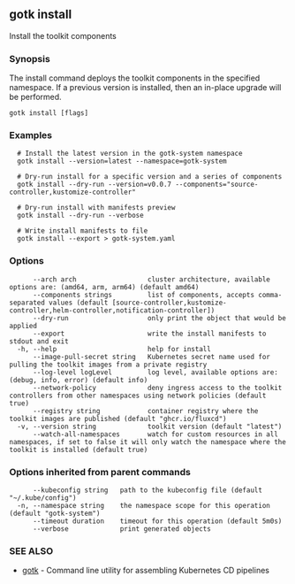 ## gotk install

Install the toolkit components

### Synopsis

The install command deploys the toolkit components in the specified namespace.
If a previous version is installed, then an in-place upgrade will be performed.

```
gotk install [flags]
```

### Examples

```
  # Install the latest version in the gotk-system namespace
  gotk install --version=latest --namespace=gotk-system

  # Dry-run install for a specific version and a series of components
  gotk install --dry-run --version=v0.0.7 --components="source-controller,kustomize-controller"

  # Dry-run install with manifests preview 
  gotk install --dry-run --verbose

  # Write install manifests to file 
  gotk install --export > gotk-system.yaml

```

### Options

```
      --arch arch                  cluster architecture, available options are: (amd64, arm, arm64) (default amd64)
      --components strings         list of components, accepts comma-separated values (default [source-controller,kustomize-controller,helm-controller,notification-controller])
      --dry-run                    only print the object that would be applied
      --export                     write the install manifests to stdout and exit
  -h, --help                       help for install
      --image-pull-secret string   Kubernetes secret name used for pulling the toolkit images from a private registry
      --log-level logLevel         log level, available options are: (debug, info, error) (default info)
      --network-policy             deny ingress access to the toolkit controllers from other namespaces using network policies (default true)
      --registry string            container registry where the toolkit images are published (default "ghcr.io/fluxcd")
  -v, --version string             toolkit version (default "latest")
      --watch-all-namespaces       watch for custom resources in all namespaces, if set to false it will only watch the namespace where the toolkit is installed (default true)
```

### Options inherited from parent commands

```
      --kubeconfig string   path to the kubeconfig file (default "~/.kube/config")
  -n, --namespace string    the namespace scope for this operation (default "gotk-system")
      --timeout duration    timeout for this operation (default 5m0s)
      --verbose             print generated objects
```

### SEE ALSO

* [gotk](gotk.md)	 - Command line utility for assembling Kubernetes CD pipelines

